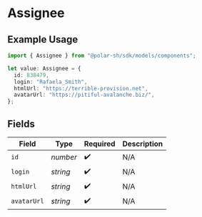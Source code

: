 # Assignee

## Example Usage

```typescript
import { Assignee } from "@polar-sh/sdk/models/components";

let value: Assignee = {
  id: 838479,
  login: "Rafaela_Smith",
  htmlUrl: "https://terrible-provision.net",
  avatarUrl: "https://pitiful-avalanche.biz/",
};
```

## Fields

| Field              | Type               | Required           | Description        |
| ------------------ | ------------------ | ------------------ | ------------------ |
| `id`               | *number*           | :heavy_check_mark: | N/A                |
| `login`            | *string*           | :heavy_check_mark: | N/A                |
| `htmlUrl`          | *string*           | :heavy_check_mark: | N/A                |
| `avatarUrl`        | *string*           | :heavy_check_mark: | N/A                |